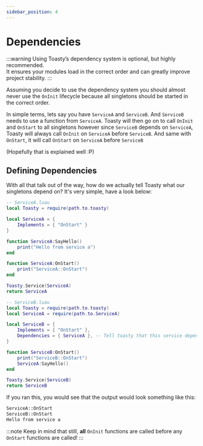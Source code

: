 ```yaml
---
sidebar_position: 4
---
```


# Dependencies

:::warning
Using Toasty’s dependency system is optional, but highly recommended.  
It ensures your modules load in the correct order and can greatly improve project stability.
:::

Assuming you decide to use the dependency system you should almost never use the `OnInit` lifecycle because all singletons should be started in the correct order.

In simple terms, lets say you have `ServiceA` and `ServiceB`. And `ServiceB` needs to use a function from `ServiceA`. Toasty will then go on to call `OnInit` and `OnStart` to all singletons however since `ServiceB` depends on `ServiceA`, Toasty will always call `OnInit` on `ServiceA` before `ServiceB`. And same with `OnStart`, it will call `OnStart` on `ServiceA` before `ServiceB`

(Hopefully that is explained well :P)

## Defining Dependencies

With all that talk out of the way, how do we actually tell Toasty what our singletons depend on? It's very simple, have a look below:

```lua
-- ServiceA.luau
local Toasty = require(path.to.toasty)

local ServiceA = {
	Implements = { "OnStart" }
}

function ServiceA:SayHello()
	print("Hello from service a")
end

function ServiceA:OnStart()
	print("ServiceA::OnStart")
end

Toasty.Service(ServiceA)
return ServiceA
```
```lua
-- ServiceB.luau
local Toasty = require(path.to.toasty)
local ServiceA = require(path.to.ServiceA)

local ServiceB = {
	Implements = { "OnStart" },
	Dependencies = { ServiceA }, -- Tell toasty that this service depends on ServiceA
}

function ServiceB:OnStart()
	print("ServiceB::OnStart")
	ServiceA:SayHello()
end

Toasty.Service(ServiceB)
return ServiceB
```

If you ran this, you would see that the output would look something like this:
```txt
ServiceA::OnStart
ServiceB::OnStart
Hello from service a
```

:::note
Keep in mind that still, **all** `OnInit` functions are called before any `OnStart` functions are called!
:::